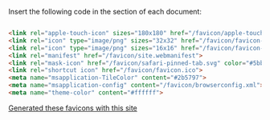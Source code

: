 Insert the following code in the <head> section of each document:

```html

<link rel="apple-touch-icon" sizes="180x180" href="/favicon/apple-touch-icon.png">
<link rel="icon" type="image/png" sizes="32x32" href="/favicon/favicon-32x32.png">
<link rel="icon" type="image/png" sizes="16x16" href="/favicon/favicon-16x16.png">
<link rel="manifest" href="/favicon/site.webmanifest">
<link rel="mask-icon" href="/favicon/safari-pinned-tab.svg" color="#5bbad5">
<link rel="shortcut icon" href="/favicon/favicon.ico">
<meta name="msapplication-TileColor" content="#2b5797">
<meta name="msapplication-config" content="/favicon/browserconfig.xml">
<meta name="theme-color" content="#ffffff">

```

[Generated these favicons with this site](https://realfavicongenerator.net/) 